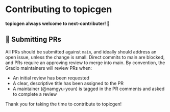 # Contributing to topicgen

**topicgen always welcome to next-contributer! 🎉**

## 📮 Submitting PRs

All PRs should be submitted against `main`, and ideally should address an open issue, unless the change is small. Direct commits to main are blocked, and PRs require an approving review to merge into main. By convention, the Gradio maintainers will review PRs when:

- An initial review has been requested
- A clear, descriptive title has been assigned to the PR
- A maintainer (@namgyu-youn) is tagged in the PR comments and asked to complete a review

Thank you for taking the time to contribute to topicgen!
